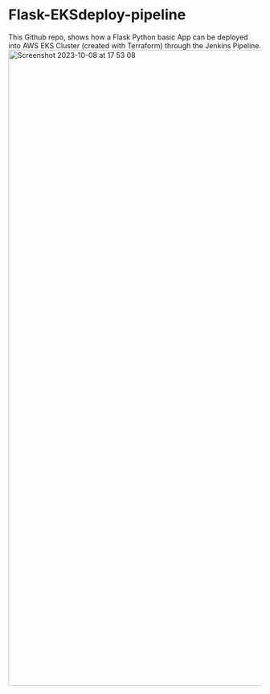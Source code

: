 # Flask-EKSdeploy-pipeline

This Github repo, shows how a Flask Python basic App can be deployed into AWS EKS Cluster (created with Terraform) through the Jenkins Pipeline. 
<img width="1265" alt="Screenshot 2023-10-08 at 17 53 08" src="https://github.com/dantejauregui/Flask-EKSdeploy-pipeline/assets/10466343/58760d3d-bda9-408b-b50e-f1fc6c164a58">
